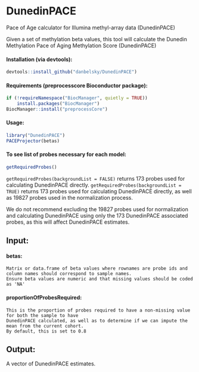 # DunedinPACE
Pace of Age calculator for Illumina methyl-array data (DunedinPACE)

Given a set of methylation beta values, this tool will calculate the Dunedin Methylation Pace of Aging Methylation Score (DunedinPACE)

#### Installation (via devtools):
```r
devtools::install_github("danbelsky/DunedinPACE")
```

#### Requirements (preprocesscore Bioconductor package):
```r
if (!requireNamespace("BiocManager", quietly = TRUE))
    install.packages("BiocManager")
BiocManager::install("preprocessCore")
```

#### Usage:
```r
library("DunedinPACE")
PACEProjector(betas)
```

#### To see list of probes necessary for each model:
```r
getRequiredProbes()
```

`getRequiredProbes(backgroundList = FALSE)` returns 173 probes used for calculating DunedinPACE directly. 
`getRequiredProbes(backgroundList = TRUE)` returns 173 probes used for calculating DunedinPACE directly, as well as 19827 probes used in the normalization process. 

We do not recommend excluding the 19827 probes used for normalization and calculating DunedinPACE using only the 173 DunedinPACE associated probes, as this will affect DunedinPACE estimates.

## Input:

####  betas:
    Matrix or data.frame of beta values where rownames are probe ids and column names should correspond to sample names.
    Ensure beta values are numeric and that missing values should be coded as 'NA'

####  proportionOfProbesRequired:
    This is the proportion of probes required to have a non-missing value for both the sample to have
    DunedinPACE calculated, as well as to determine if we can impute the mean from the current cohort.
    By default, this is set to 0.8

## Output:
   A vector of DunedinPACE estimates.      

